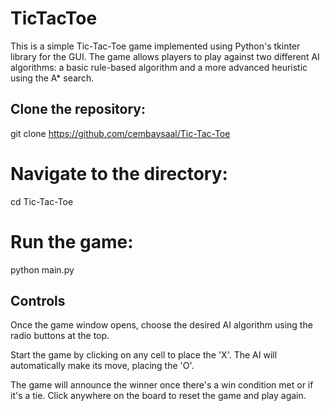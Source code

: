 # TicTacToe
 
This is a simple Tic-Tac-Toe game implemented using Python's tkinter library for the GUI. The game allows players to play against two different AI algorithms: a basic rule-based algorithm and a more advanced heuristic using the A* search.

## Clone the repository:
git clone https://github.com/cembaysaal/Tic-Tac-Toe

# Navigate to the directory:
cd Tic-Tac-Toe

# Run the game:
python main.py

## Controls
Once the game window opens, choose the desired AI algorithm using the radio buttons at the top.

Start the game by clicking on any cell to place the 'X'. The AI will automatically make its move, placing the 'O'.

The game will announce the winner once there's a win condition met or if it's a tie. Click anywhere on the board to reset the game and play again.

